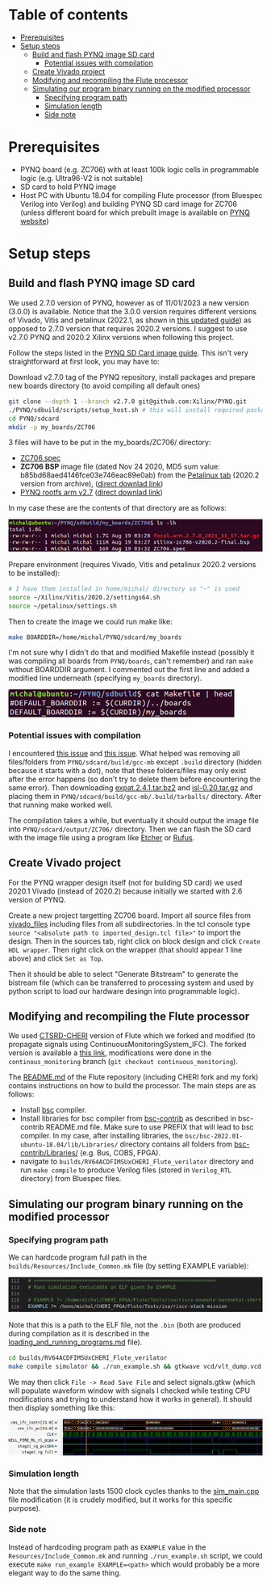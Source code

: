# Table of contents
- [Prerequisites](#prerequisites)
- [Setup steps](#setup-steps)
  - [Build and flash PYNQ image SD card](#build-and-flash-pynq-image-sd-card)
    - [Potential issues with compilation](#potential-issues-with-compilation)
  - [Create Vivado project](#create-vivado-project)
  - [Modifying and recompiling the Flute processor](#modifying-and-recompiling-the-flute-processor)
  - [Simulating our program binary running on the modified processor](#simulating-our-program-binary-running-on-the-modified-processor)
    - [Specifying program path](#specifying-program-path)
    - [Simulation length](#simulation-length)
    - [Side note](#side-note)


# Prerequisites
* PYNQ board (e.g. ZC706) with at least 100k logic cells in programmable logic (e.g. Ultra96-V2 is not suitable)
* SD card to hold PYNQ image
* Host PC with Ubuntu 18.04 for compiling Flute processor (from Bluespec Verilog into Verilog) and building PYNQ SD card image for ZC706 (unless different board for which prebuilt image is available on [PYNQ website](http://www.pynq.io/board.html))

# Setup steps

## Build and flash PYNQ image SD card
We used 2.7.0 version of PYNQ, however as of 11/01/2023 a new version (3.0.0) is available. Notice that the 3.0.0 version requires different versions of Vivado, Vitis and petalinux (2022.1, as shown in [this updated guide](https://pynq.readthedocs.io/en/v3.0.0/pynq_sd_card.html#use-existing-ubuntu-os)) as opposed to 2.7.0 version that requires 2020.2 versions. I suggest to use v2.7.0 PYNQ and 2020.2 Xilinx versions when following this project.

Follow the steps listed in the [PYNQ SD Card image guide](https://pynq.readthedocs.io/en/v2.7.0/pynq_sd_card.html#use-existing-ubuntu-os). This isn't very straightforward at first look, you may have to:

Download v2.7.0 tag of the PYNQ repository, install packages and prepare new boards directory (to avoid compiling all default ones)
```bash
git clone --depth 1 --branch v2.7.0 git@github.com:Xilinx/PYNQ.git
./PYNQ/sdbuild/scripts/setup_host.sh # this will install required packages
cd PYNQ/sdcard
mkdir -p my_boards/ZC706
```



3 files will have to be put in the my_boards/ZC706/ directory:  
* [ZC706.spec](../setup_files/ZC706.spec) 
* **ZC706 BSP** image file (dated Nov 24 2020, MD5 sum value: b85bd68aed4146fce03e746eac89e0ab) from the [Petalinux tab](https://www.xilinx.com/support/download/index.html/content/xilinx/en/downloadNav/embedded-design-tools/archive.html) (2020.2 version from archive), ([direct downlad link](https://www.xilinx.com/member/forms/download/xef.html?filename=xilinx-zc706-v2020.2-final.bsp))
* [PYNQ rootfs arm v2.7](http://www.pynq.io/board.html) ([direct downlad link](https://bit.ly/pynq_arm_2_7))

In my case these are the contents of that directory are as follows: 

<img src="../images/setup_my_boards.png" />

Prepare environment (requires Vivado, Vitis and petalinux 2020.2 versions to be installed):
```bash
# I have them installed in home/michal/ directory so "~" is used
source ~/Xilinx/Vitis/2020.2/settings64.sh
source ~/petalinux/settings.sh
```

Then to create the image we could run make like:
```bash
make BOARDDIR=/home/michal/PYNQ/sdcard/my_boards
```
I'm not sure why I didn't do that and modified Makefile instead (possibly it was compiling all boards from `PYNQ/boards`, can't remember) and ran `make` without BOARDDIR argument. I commented out the first line and added a modified line underneath (specifying `my_boards` directory).

<img src="../images/setup_makefile.png" />

### Potential issues with compilation
I encountered [this issue](https://discuss.pynq.io/t/gordian-knot-make-gcc-multilib-vs-gcc-arm-linux-gnueabihf/2791/2) and [this issue](https://discuss.pynq.io/t/error-during-creation-of-pynq-sd-related-to-gcc-mb-build/3112). What helped was removing all files/folders from `PYNQ/sdcard/build/gcc-mb` except `.build` directory (hidden because it starts with a dot), note that these folders/files may only exist after the error happens (so don't try to delete them before encountering the same error). Then downloading [expat.2.4.1.tar.bz2](https://discuss.pynq.io/t/error-during-creation-of-pynq-sd-related-to-gcc-mb-build/3112) and [isl-0.20.tar.gz](http://mirror.sobukus.de/files/src/isl/) and placing them in `PYNQ/sdcard/build/gcc-mb/.build/tarballs/` directory. After that running make worked well.

The compilation takes a while, but eventually it should output the image file into `PYNQ/sdcard/output/ZC706/` directory. Then we can flash the SD card with the image file using a program like [Etcher](https://www.balena.io/etcher/) or [Rufus](https://rufus.ie).

## Create Vivado project
For the PYNQ wrapper design itself (not for building SD card) we used 2020.1 Vivado (instead of 2020.2) because initially we started with 2.6 version of PYNQ.

Create a new project targetting ZC706 board. Import all source files from [vivado_files](../vivado_files/src_verilog/) including files from all subdirectories. In the tcl console type `source "<absolute path to imported_design.tcl file>"`  to import the design. Then in the sources tab, right click on block design and click `Create HDL wrapper`. Then right click on the wrapper (that should appear 1 line above) and click `Set as Top`.

Then it should be able to select "Generate Bitstream" to generate the bistream file (which can be transferred to processing system and used by python script to load our hardware desingn into programmable logic).


## Modifying and recompiling the Flute processor
We used [CTSRD-CHERI](https://github.com/CTSRD-CHERI/Flute) version of Flute which we forked and modified (to propagate signals using ContinuousMonitoringSystem_IFC). The forked version is available a [this link](https://github.com/michalmonday/Flute/tree/continuous_monitoring/), modifications were done in the `continous_monitoring` branch (`git checkout continuous_monitoring`).

The [README.md]() of the Flute repository (including CHERI fork and my fork) contains instructions on how to build the processor. The main steps are as follows:
* Install [bsc](https://github.com/B-Lang-org/bsc) compiler.
* Install libraries for bsc compiler from [bsc-contrib](https://github.com/B-Lang-org/bsc-contrib) as described in bsc-contrib README.md file. Make sure to use PREFIX that will lead to bsc compiler. In my case, after installing libraries, the `bsc/bsc-2022.01-ubuntu-18.04/lib/Libraries/` directory contains all folders from [bsc-contrib/Libraries/](https://github.com/B-Lang-org/bsc-contrib/tree/main/Libraries) (e.g. Bus, COBS, FPGA).
* navigate to `builds/RV64ACDFIMSUxCHERI_Flute_verilator` directory and run `make compile` to produce Verilog files (stored in `Verilog_RTL` directory) from Bluespec files.


## Simulating our program binary running on the modified processor

### Specifying program path
We can hardcode program full path in the `builds/Resources/Include_Common.mk` file (by setting EXAMPLE variable):

<img src="../images/run_example_path.png" />

Note that this is a path to the ELF file, not the `.bin` (both are produced during compilation as it is described in the [loading_and_running_programs.md](./loading_and_running_programs.md) file).

```bash
cd builds/RV64ACDFIMSUxCHERI_Flute_verilator
make compile simulator && ./run_example.sh && gtkwave vcd/vlt_dump.vcd
```

We may then click `File -> Read Save File` and select signals.gtkw (which will populate waveform window with signals I checked while testing CPU modifications and trying to understand how it works in general). It should then display something like this:  

<img src="../images/gtkwave_waveform.png" />

### Simulation length
Note that the simulation lasts 1500 clock cycles thanks to the [sim_main.cpp](https://github.com/michalmonday/Flute/blob/continuous_monitoring/builds/Resources/Verilator_resources/sim_main.cpp) file modification (it is crudely modified, but it works for this specific purpose).  

### Side note
Instead of hardcoding program path as `EXAMPLE` value in the `Resources/Include_Common.mk` and running `./run_example.sh` script, we could execute `make run_example EXAMPLE=<path>` which would probably be a more elegant way to do the same thing.



